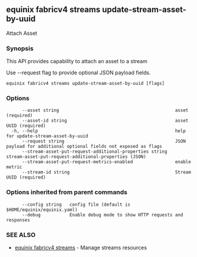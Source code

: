 ## equinix fabricv4 streams update-stream-asset-by-uuid

Attach Asset

### Synopsis

This API provides capability to attach an asset to a stream

Use --request flag to provide optional JSON payload fields.

```
equinix fabricv4 streams update-stream-asset-by-uuid [flags]
```

### Options

```
      --asset string                                            asset (required)
      --asset-id string                                         asset UUID (required)
  -h, --help                                                    help for update-stream-asset-by-uuid
      --request string                                          JSON payload for additional optional fields not exposed as flags
      --stream-asset-put-request-additional-properties string   stream-asset-put-request-additional-properties (JSON)
      --stream-asset-put-request-metrics-enabled                enable metric
      --stream-id string                                        Stream UUID (required)
```

### Options inherited from parent commands

```
      --config string   config file (default is $HOME/equinix/equinix.yaml)
      --debug           Enable debug mode to show HTTP requests and responses
```

### SEE ALSO

* [equinix fabricv4 streams](equinix_fabricv4_streams.md)	 - Manage streams resources

